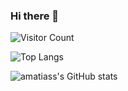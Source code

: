 ### Hi there 👋

![Visitor Count](https://profile-counter.glitch.me/amatiass/count.svg)

![Top Langs](https://github-readme-stats.vercel.app/api/top-langs/?username=amatiass&layout=compact)

![amatiass's GitHub stats](https://github-readme-stats.vercel.app/api?username=amatiass&show_icons=true)
